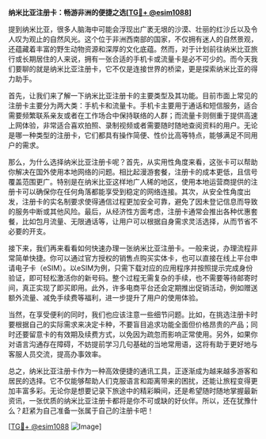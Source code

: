 **纳米比亚注册卡：畅游非洲的便捷之选[[TG💪+ @esim1088](https://t.me/s/esim1088)]**

提到纳米比亚，很多人脑海中可能会浮现出广袤无垠的沙漠、壮丽的红沙丘以及令人叹为观止的自然风光。这个位于非洲西南部的国家，不仅拥有迷人的自然景观，还蕴藏着丰富的野生动物资源和深厚的文化底蕴。然而，对于计划前往纳米比亚旅行或长期居住的人来说，拥有一张合适的手机卡或流量卡是必不可少的。而今天我们要聊的就是纳米比亚注册卡，它不仅是连接世界的桥梁，更是探索纳米比亚的得力助手。

首先，让我们来了解一下纳米比亚注册卡的主要类型及其功能。目前市面上常见的注册卡主要分为两大类：手机卡和流量卡。手机卡主要用于通话和短信服务，适合需要频繁联系亲友或者在工作场合中保持联络的人群；而流量卡则侧重于提供高速上网体验，非常适合喜欢拍照、录制视频或者需要随时随地查阅资料的用户。无论是哪一种类型的注册卡，它们都具有操作简便、性价比高等特点，能够满足不同用户的需求。

那么，为什么选择纳米比亚注册卡呢？首先，从实用性角度来看，这张卡可以帮助你解决在国外使用本地网络的问题。相比起漫游套餐，注册卡的成本更低，且信号覆盖范围更广。特别是在纳米比亚这样地广人稀的地区，使用本地运营商提供的注册卡可以确保你在任何角落都能享受到稳定的网络连接。其次，从安全性角度出发，注册卡的实名制要求使得通信过程更加安全可靠，避免了因未登记信息而导致的服务中断或其他风险。最后，从经济性方面考虑，注册卡通常会推出各种优惠套餐，比如包月流量、无限通话等，让用户可以根据自身需求灵活选择，从而节省不必要的开支。

接下来，我们再来看看如何快速办理一张纳米比亚注册卡。一般来说，办理流程非常简单快捷。你可以通过官方授权的销售点购买实体卡，也可以直接在线上平台申请电子卡（eSIM）。以eSIM为例，只需下载对应的应用程序并按照提示完成身份验证，即可轻松激活你的新号码。整个过程无需复杂的手续，也不需要等待邮寄时间，真正实现了即买即用。此外，许多电商平台还会定期推出促销活动，例如赠送额外流量、减免手续费等福利，进一步提升了用户的使用体验。

当然，在享受便利的同时，我们也应该注意一些细节问题。比如，在挑选注册卡时要根据自己的实际需求来决定卡种，不要盲目追求功能全面但价格昂贵的产品；同时还要留意卡的有效期及续费方式，以免因为疏忽而影响正常使用。另外，如果你对语言沟通存在障碍，不妨提前学习几句基础的当地常用语，这将有助于更好地与客服人员交流，提高办事效率。

总之，纳米比亚注册卡作为一种高效便捷的通讯工具，正逐渐成为越来越多游客和居民的选择。它不仅能够帮助人们克服语言和距离带来的困扰，还能让旅程变得更加丰富多彩。无论你是想要记录下旅途中的精彩瞬间，还是希望随时随地掌握最新资讯，一张优质的纳米比亚注册卡都将是你不可或缺的好伙伴。所以，还在犹豫什么？赶紧为自己准备一张属于自己的注册卡吧！

[[TG💪+ @esim1088](https://t.me/s/esim1088) ![Image](https://i.postimg.cc/4NQfJmqS/Snipaste-2025-05-13-00-14-12.png)]